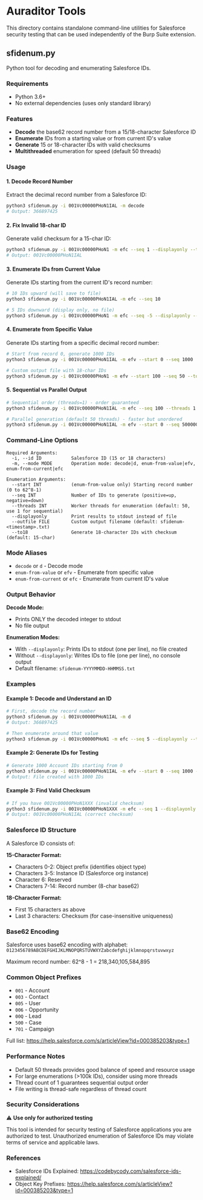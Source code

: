 # Auraditor Tools

This directory contains standalone command-line utilities for Salesforce security testing that can be used independently of the Burp Suite extension.

## sfidenum.py

Python tool for decoding and enumerating Salesforce IDs.

### Requirements

- Python 3.6+
- No external dependencies (uses only standard library)

### Features

- **Decode** the base62 record number from a 15/18-character Salesforce ID
- **Enumerate** IDs from a starting value or from current ID's value
- **Generate** 15 or 18-character IDs with valid checksums
- **Multithreaded** enumeration for speed (default 50 threads)

### Usage

#### 1. Decode Record Number

Extract the decimal record number from a Salesforce ID:

```bash
python3 sfidenum.py -i 001Vc00000PHoN1IAL -m decode
# Output: 366897425
```

#### 2. Fix Invalid 18-char ID

Generate valid checksum for a 15-char ID:

```bash
python3 sfidenum.py -i 001Vc00000PHoN1 -m efc --seq 1 --displayonly --to18
# Output: 001Vc00000PHoN1IAL
```

#### 3. Enumerate IDs from Current Value

Generate IDs starting from the current ID's record number:

```bash
# 10 IDs upward (will save to file)
python3 sfidenum.py -i 001Vc00000PHoN1IAL -m efc --seq 10

# 5 IDs downward (display only, no file)
python3 sfidenum.py -i 001Vc00000PHoN1 -m efc --seq -5 --displayonly --to18
```

#### 4. Enumerate from Specific Value

Generate IDs starting from a specific decimal record number:

```bash
# Start from record 0, generate 1000 IDs
python3 sfidenum.py -i 001Vc00000PHoN1IAL -m efv --start 0 --seq 1000

# Custom output file with 18-char IDs
python3 sfidenum.py -i 001Vc00000PHoN1 -m efv --start 100 --seq 50 --to18 --outfile my-ids.txt
```

#### 5. Sequential vs Parallel Output

```bash
# Sequential order (threads=1) - order guaranteed
python3 sfidenum.py -i 001Vc00000PHoN1IAL -m efc --seq 100 --threads 1 --outfile out.txt

# Parallel generation (default 50 threads) - faster but unordered
python3 sfidenum.py -i 001Vc00000PHoN1IAL -m efv --start 0 --seq 500000 --threads 100
```

### Command-Line Options

```
Required Arguments:
  -i, --id ID           Salesforce ID (15 or 18 characters)
  -m, --mode MODE       Operation mode: decode|d, enum-from-value|efv, enum-from-current|efc

Enumeration Arguments:
  --start INT           (enum-from-value only) Starting record number (0 to 62^8-1)
  --seq INT             Number of IDs to generate (positive=up, negative=down)
  --threads INT         Worker threads for enumeration (default: 50, use 1 for sequential)
  --displayonly         Print results to stdout instead of file
  --outfile FILE        Custom output filename (default: sfidenum-<timestamp>.txt)
  --to18                Generate 18-character IDs with checksum (default: 15-char)
```

### Mode Aliases

- `decode` or `d` - Decode mode
- `enum-from-value` or `efv` - Enumerate from specific value
- `enum-from-current` or `efc` - Enumerate from current ID's value

### Output Behavior

**Decode Mode:**
- Prints ONLY the decoded integer to stdout
- No file output

**Enumeration Modes:**
- With `--displayonly`: Prints IDs to stdout (one per line), no file created
- Without `--displayonly`: Writes IDs to file (one per line), no console output
- Default filename: `sfidenum-YYYYMMDD-HHMMSS.txt`

### Examples

#### Example 1: Decode and Understand an ID

```bash
# First, decode the record number
python3 sfidenum.py -i 001Vc00000PHoN1IAL -m d
# Output: 366897425

# Then enumerate around that value
python3 sfidenum.py -i 001Vc00000PHoN1 -m efc --seq 5 --displayonly --to18
```

#### Example 2: Generate IDs for Testing

```bash
# Generate 1000 Account IDs starting from 0
python3 sfidenum.py -i 001Vc00000PHoN1IAL -m efv --start 0 --seq 1000 --to18
# Output: File created with 1000 IDs
```

#### Example 3: Find Valid Checksum

```bash
# If you have 001Vc00000PHoN1XXX (invalid checksum)
python3 sfidenum.py -i 001Vc00000PHoN1XXX -m efc --seq 1 --displayonly --to18
# Output: 001Vc00000PHoN1IAL (correct checksum)
```

### Salesforce ID Structure

A Salesforce ID consists of:

**15-Character Format:**
- Characters 0-2: Object prefix (identifies object type)
- Characters 3-5: Instance ID (Salesforce org instance)
- Character 6: Reserved
- Characters 7-14: Record number (8-char base62)

**18-Character Format:**
- First 15 characters as above
- Last 3 characters: Checksum (for case-insensitive uniqueness)

### Base62 Encoding

Salesforce uses base62 encoding with alphabet: `0123456789ABCDEFGHIJKLMNOPQRSTUVWXYZabcdefghijklmnopqrstuvwxyz`

Maximum record number: 62^8 - 1 = 218,340,105,584,895

### Common Object Prefixes

- `001` - Account
- `003` - Contact
- `005` - User
- `006` - Opportunity
- `00Q` - Lead
- `500` - Case
- `701` - Campaign

Full list: https://help.salesforce.com/s/articleView?id=000385203&type=1

### Performance Notes

- Default 50 threads provides good balance of speed and resource usage
- For large enumerations (>100k IDs), consider using more threads
- Thread count of 1 guarantees sequential output order
- File writing is thread-safe regardless of thread count

### Security Considerations

⚠️ **Use only for authorized testing**

This tool is intended for security testing of Salesforce applications you are authorized to test. Unauthorized enumeration of Salesforce IDs may violate terms of service and applicable laws.

### References

- Salesforce IDs Explained: https://codebycody.com/salesforce-ids-explained/
- Object Key Prefixes: https://help.salesforce.com/s/articleView?id=000385203&type=1
